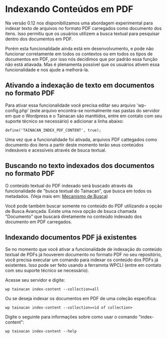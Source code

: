 # Indexando Conteúdos em PDF

Na versão 0.12 nos disponibilizamos uma abordagem experimental para indexar texto de arquivos no formato PDF carregados como documento dos itens. Isso permitiu que os usuários utilizem a busca textual para pesquisar dentro dos documentos em PDF.

Porém esta funcionalidade ainda está em desenvolvumento, e pode não funcionar corretamente em todos os contextos ou em todos os tipos de documentos em PDF,  por isso nós decidimos que por padrão essa função não está atiavada. Mas é plenamenta possível que os usuários ativem essa funcionalidade e nos ajude a melhorá-la.

## Ativando a indexação de texto em documentos no formato PDF

Para ativar essa funcionalidade você precisa editar seu arquivo 'wp-config.php' (este arquivo encontra-se normalmente nas pastas do servidor em que o Wordpress e o Tainacan são manttidos, entre em contato com seu suporte técnico se necessário) e adicionar a linha abaixo:

```
define('TAINACAN_INDEX_PDF_CONTENT', true);
```

Uma vez que a funcionalidade foi ativada, arquivos PDF cattegados como documento dos itens a partir deste momento terão seus conteúdos indexáveis e acessíveis através de bsuca textual.

## Buscando no texto indexados dos documentos no formato PDF

O conteúdo textual do PDF indexado será buscado através da funcionalidade de "busca textual do Tainacan", que busca em todos os metadados. (Veja mais em: [Mecanismo de Busca](pt-br/search-engine.md))

Você pode também buscar somente no conteúdo do PDF utilizando a opção de Busca Avançada. Existe uma nova opção de bsuca chamada "Documento" que  buscará diretamente no conteúdo indexado dos documento em PDF carregados.

## Indexando documentos PDF já existentes

Se no momento que você ativar a funcionalidade de indexação do conteúdo textual de PDFs já houverem documento no formato PDF no seu repositório, você precisa executar um comando para indexar os conteúdo dos PDFs já existentes. Isso pode ser feito usando a ferramnta WPCLI (entre em contato com seu suporte técnico se necessário).

Acesse seu servidor e digite:

```
wp tainacan index-content --collection=all
```

Ou se deseja indexar os documentos em PDF de uma coleção específica:

```
wp tainacan index-content --collection=<id of collection>
```

Digite o seguinte para informações sobre como usar o comando "index-content":

```
wp tainacan index-content --help
```
